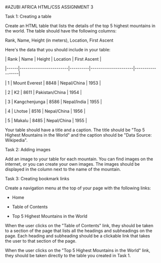 #AZUBI AFRICA HTML/CSS ASSIGNMENT 3

Task 1: Creating a table

Create an HTML table that lists the details of the top 5 highest mountains in the world. The table should have the following columns:

Rank, Name, Height (in meters), Location, First Ascent

Here's the data that you should include in your table:

| Rank | Name | Height | Location | First Ascent |

|------|-------------------------|----------|----------------------|------------------|

| 1 | Mount Everest | 8848 | Nepal/China | 1953 |

| 2 | K2 | 8611 | Pakistan/China | 1954 |

| 3 | Kangchenjunga | 8586 | Nepal/India | 1955 |

| 4 | Lhotse | 8516 | Nepal/China | 1956 |

| 5 | Makalu | 8485 | Nepal/China | 1955 |

Your table should have a title and a caption. The title should be "Top 5 Highest Mountains in the World" and the caption should be "Data Source: Wikipedia".

Task 2: Adding images

Add an image to your table for each mountain. You can find images on the internet, or you can create your own images. The images should be displayed in the column next to the name of the mountain.

Task 3: Creating bookmark links

Create a navigation menu at the top of your page with the following links:

- Home

- Table of Contents

- Top 5 Highest Mountains in the World

When the user clicks on the "Table of Contents" link, they should be taken to a section of the page that lists all the headings and subheadings on the page. Each heading and subheading should be a clickable link that takes the user to that section of the page.

When the user clicks on the "Top 5 Highest Mountains in the World" link, they should be taken directly to the table you created in Task 1.